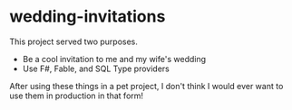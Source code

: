 # wedding-invitations
This project served two purposes.
 - Be a cool invitation to me and my wife's wedding
 - Use F#, Fable, and SQL Type providers
 
After using these things in a pet project, I don't think I would ever want to use them in production in that form!
